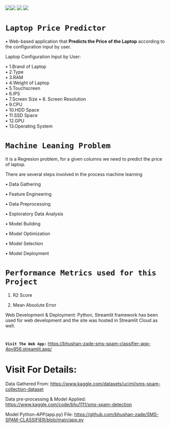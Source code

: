 <img src=https://img.shields.io/badge/build%20with-python-yellow><img src="https://img.shields.io/badge/-streamlit-orange"> <img src="https://img.shields.io/badge/deployed%20in-Streamlit Cloudu-blue"> <img src="https://img.shields.io/badge/domain-Machine%20Learning-orange%20.svg" >
# **`Laptop Price Predictor`**

• Web-based application that **Predicts the Price of the Laptop** according to the configuration input by user.

Laptop Configuration Input by User: 

• 1.Brand of Laptop   
• 2.Type  
• 3.RAM   
• 4.Weight of Laptop   
• 5.Touchscreen   
• 6.IPS   
• 7.Screen Size 
• 8. Screen Resolution   
• 9.CPU   
• 10.HDD Space   
• 11.SSD Space   
• 12.GPU   
• 13.Operating System


# **`Machine Leaning Problem`**

It is a Regresion problem, for a given columns we need to predict the price of laptop.

There are several steps involved in the process machine learning

• Data Gathering

• Feature Engineering

• Data Preprocessing

• Exploratory Data Analysis

• Model Building

• Model Optimization

• Model Selection

• Model Deployment

# **`Performance Metrics used for this Project`**

1. R2 Score

2. Mean Absolute Error

Web Development & Deployment: Python, Streamlit framework has been used for web development and the site was hosted in Streamlit Cloud as well.

#

**`Visit The Web App:`** https://bhushan-zade-sms-spam-classifier-app-4pv856.streamlit.app/

# Visit For Details:

Data Gathered From: https://www.kaggle.com/datasets/uciml/sms-spam-collection-dataset

Data pre-processing & Model Applied: https://www.kaggle.com/code/bhu1111/sms-spam-detection

Model Python-APP(app.py) File: https://github.com/bhushan-zade/SMS-SPAM-CLASSIFIER/blob/main/app.py



